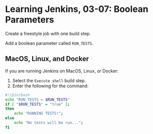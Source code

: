 # Learning Jenkins, 03-07: Boolean Parameters

Create a freestyle job with one build step.

Add a boolean parameter called `RUN_TESTS`.

## MacOS, Linux, and Docker

If you are running Jenkins on MacOS, Linux, or Docker:

1. Select the `Execute shell` build step.
2. Enter the following for the command:

```bash
#!/bin/bash
echo "RUN_TESTS = $RUN_TESTS"
if [ "$RUN_TESTS" = "true" ];
then
    echo "RUNNING TESTS!";
else
    echo "No tests will be run...";
fi
```
